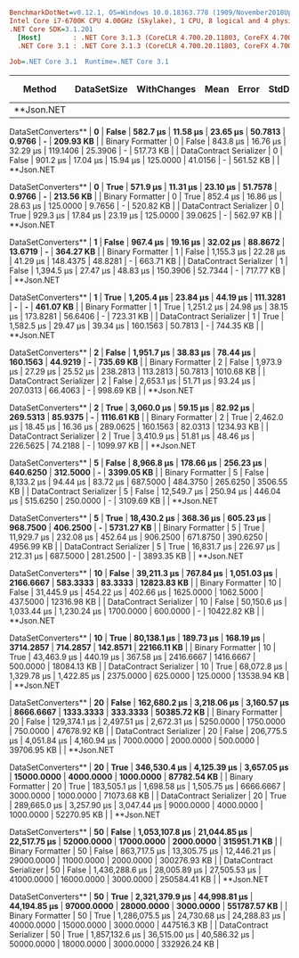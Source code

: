 ``` ini

BenchmarkDotNet=v0.12.1, OS=Windows 10.0.18363.778 (1909/November2018Update/19H2)
Intel Core i7-6700K CPU 4.00GHz (Skylake), 1 CPU, 8 logical and 4 physical cores
.NET Core SDK=3.1.201
  [Host]        : .NET Core 3.1.3 (CoreCLR 4.700.20.11803, CoreFX 4.700.20.12001), X64 RyuJIT DEBUG
  .NET Core 3.1 : .NET Core 3.1.3 (CoreCLR 4.700.20.11803, CoreFX 4.700.20.12001), X64 RyuJIT

Job=.NET Core 3.1  Runtime=.NET Core 3.1  

```
|                      Method | DataSetSize | WithChanges |           Mean |        Error |       StdDev |      Gen 0 |      Gen 1 |     Gen 2 |    Allocated |
|---------------------------- |------------ |------------ |---------------:|-------------:|-------------:|-----------:|-----------:|----------:|-------------:|
| **Json.NETDataSetConverters** |           **0** |       **False** |       **582.7 μs** |     **11.58 μs** |     **23.65 μs** |    **50.7813** |     **0.9766** |         **-** |    **209.93 KB** |
|           Binary
Formatter |           0 |       False |       843.8 μs |     16.76 μs |     32.29 μs |   119.1406 |    25.3906 |         - |    517.73 KB |
|    DataContract
Serializer |           0 |       False |       901.2 μs |     17.04 μs |     15.94 μs |   125.0000 |    41.0156 |         - |    561.52 KB |
| **Json.NETDataSetConverters** |           **0** |        **True** |       **571.9 μs** |     **11.31 μs** |     **23.10 μs** |    **51.7578** |     **0.9766** |         **-** |    **213.56 KB** |
|           Binary
Formatter |           0 |        True |       852.4 μs |     16.86 μs |     28.63 μs |   125.0000 |     9.7656 |         - |    520.82 KB |
|    DataContract
Serializer |           0 |        True |       929.3 μs |     17.84 μs |     23.19 μs |   125.0000 |    39.0625 |         - |    562.97 KB |
| **Json.NETDataSetConverters** |           **1** |       **False** |       **967.4 μs** |     **19.16 μs** |     **32.02 μs** |    **88.8672** |    **13.6719** |         **-** |    **364.27 KB** |
|           Binary
Formatter |           1 |       False |     1,155.3 μs |     22.28 μs |     41.29 μs |   148.4375 |    48.8281 |         - |    663.71 KB |
|    DataContract
Serializer |           1 |       False |     1,394.5 μs |     27.47 μs |     48.83 μs |   150.3906 |    52.7344 |         - |    717.77 KB |
| **Json.NETDataSetConverters** |           **1** |        **True** |     **1,205.4 μs** |     **23.84 μs** |     **44.19 μs** |   **111.3281** |          **-** |         **-** |    **461.07 KB** |
|           Binary
Formatter |           1 |        True |     1,251.2 μs |     24.98 μs |     38.15 μs |   173.8281 |    56.6406 |         - |    723.31 KB |
|    DataContract
Serializer |           1 |        True |     1,582.5 μs |     29.47 μs |     39.34 μs |   160.1563 |    50.7813 |         - |    744.35 KB |
| **Json.NETDataSetConverters** |           **2** |       **False** |     **1,951.7 μs** |     **38.83 μs** |     **78.44 μs** |   **160.1563** |    **44.9219** |         **-** |    **735.69 KB** |
|           Binary
Formatter |           2 |       False |     1,973.9 μs |     27.29 μs |     25.52 μs |   238.2813 |   113.2813 |   50.7813 |   1010.68 KB |
|    DataContract
Serializer |           2 |       False |     2,653.1 μs |     51.71 μs |     93.24 μs |   207.0313 |    66.4063 |         - |    998.69 KB |
| **Json.NETDataSetConverters** |           **2** |        **True** |     **3,060.0 μs** |     **59.15 μs** |     **82.92 μs** |   **269.5313** |    **85.9375** |         **-** |   **1116.61 KB** |
|           Binary
Formatter |           2 |        True |     2,462.0 μs |     18.45 μs |     16.36 μs |   289.0625 |   160.1563 |   82.0313 |   1234.93 KB |
|    DataContract
Serializer |           2 |        True |     3,410.9 μs |     51.81 μs |     48.46 μs |   226.5625 |    74.2188 |         - |   1099.97 KB |
| **Json.NETDataSetConverters** |           **5** |       **False** |     **8,966.8 μs** |    **178.66 μs** |    **256.23 μs** |   **640.6250** |   **312.5000** |         **-** |   **3399.05 KB** |
|           Binary
Formatter |           5 |       False |     8,133.2 μs |     94.44 μs |     83.72 μs |   687.5000 |   484.3750 |  265.6250 |   3506.55 KB |
|    DataContract
Serializer |           5 |       False |    12,549.7 μs |    250.94 μs |    446.04 μs |   515.6250 |   250.0000 |         - |   3109.69 KB |
| **Json.NETDataSetConverters** |           **5** |        **True** |    **18,430.2 μs** |    **368.36 μs** |    **605.23 μs** |   **968.7500** |   **406.2500** |         **-** |   **5731.27 KB** |
|           Binary
Formatter |           5 |        True |    11,929.7 μs |    232.08 μs |    452.64 μs |   906.2500 |   671.8750 |  390.6250 |   4956.99 KB |
|    DataContract
Serializer |           5 |        True |    16,831.7 μs |    226.97 μs |    212.31 μs |   687.5000 |   281.2500 |         - |   3893.35 KB |
| **Json.NETDataSetConverters** |          **10** |       **False** |    **39,211.3 μs** |    **767.84 μs** |  **1,051.03 μs** |  **2166.6667** |   **583.3333** |   **83.3333** |  **12823.83 KB** |
|           Binary
Formatter |          10 |       False |    31,445.9 μs |    454.22 μs |    402.66 μs |  1625.0000 |  1062.5000 |  437.5000 |  12316.98 KB |
|    DataContract
Serializer |          10 |       False |    50,150.6 μs |  1,033.44 μs |  1,230.24 μs |  1700.0000 |   600.0000 |         - |  10422.82 KB |
| **Json.NETDataSetConverters** |          **10** |        **True** |    **80,138.1 μs** |    **189.73 μs** |    **168.19 μs** |  **3714.2857** |   **714.2857** |  **142.8571** |  **22166.11 KB** |
|           Binary
Formatter |          10 |        True |    43,463.9 μs |    440.19 μs |    367.58 μs |  2416.6667 |  1416.6667 |  500.0000 |  18084.13 KB |
|    DataContract
Serializer |          10 |        True |    68,072.8 μs |  1,329.78 μs |  1,422.85 μs |  2375.0000 |   625.0000 |  125.0000 |  13538.94 KB |
| **Json.NETDataSetConverters** |          **20** |       **False** |   **162,680.2 μs** |  **3,218.06 μs** |  **3,160.57 μs** |  **8666.6667** |  **1333.3333** |  **333.3333** |  **50385.72 KB** |
|           Binary
Formatter |          20 |       False |   129,374.1 μs |  2,497.51 μs |  2,672.31 μs |  5250.0000 |  1750.0000 |  750.0000 |  47678.92 KB |
|    DataContract
Serializer |          20 |       False |   206,775.5 μs |  4,051.84 μs |  4,160.94 μs |  7000.0000 |  2000.0000 |  500.0000 |  39706.95 KB |
| **Json.NETDataSetConverters** |          **20** |        **True** |   **346,530.4 μs** |  **4,125.39 μs** |  **3,657.05 μs** | **15000.0000** |  **4000.0000** | **1000.0000** |  **87782.54 KB** |
|           Binary
Formatter |          20 |        True |   183,505.1 μs |  1,698.58 μs |  1,505.75 μs |  6666.6667 |  3000.0000 | 1000.0000 |  71073.68 KB |
|    DataContract
Serializer |          20 |        True |   289,665.0 μs |  3,257.90 μs |  3,047.44 μs |  9000.0000 |  4000.0000 | 1000.0000 |  52270.95 KB |
| **Json.NETDataSetConverters** |          **50** |       **False** | **1,053,107.8 μs** | **21,044.85 μs** | **22,517.75 μs** | **52000.0000** | **17000.0000** | **2000.0000** | **315951.71 KB** |
|           Binary
Formatter |          50 |       False |   863,717.5 μs | 13,305.75 μs | 12,446.21 μs | 29000.0000 | 11000.0000 | 2000.0000 | 300276.93 KB |
|    DataContract
Serializer |          50 |       False | 1,436,288.6 μs | 28,005.89 μs | 27,505.53 μs | 41000.0000 | 16000.0000 | 3000.0000 | 250584.41 KB |
| **Json.NETDataSetConverters** |          **50** |        **True** | **2,321,379.9 μs** | **44,998.81 μs** | **44,194.85 μs** | **97000.0000** | **28000.0000** | **3000.0000** | **551787.57 KB** |
|           Binary
Formatter |          50 |        True | 1,286,075.5 μs | 24,730.68 μs | 24,288.83 μs | 40000.0000 | 15000.0000 | 3000.0000 |  447516.3 KB |
|    DataContract
Serializer |          50 |        True | 1,857,132.6 μs | 36,515.00 μs | 40,586.32 μs | 50000.0000 | 18000.0000 | 3000.0000 | 332926.24 KB |
